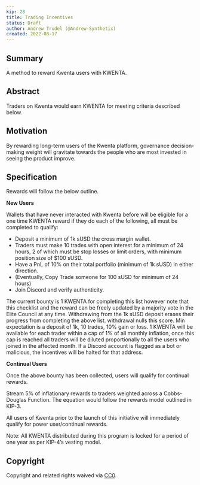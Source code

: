 ```yaml
---
kip: 28
title: Trading Incentives 
status: Draft
author: Andrew Trudel (@Andrew-Synthetix)
created: 2022-08-17
---
```


## Summary

A method to reward Kwenta users with KWENTA.

## Abstract

Traders on Kwenta would earn KWENTA for meeting criteria described below. 

## Motivation

By rewarding long-term users of the Kwenta platform, governance decision-making weight will gravitate towards the people who are most invested in seeing the product improve. 

## Specification

Rewards will follow the below outline. 

**New Users** 

Wallets that have never interacted with Kwenta before will be eligible for a one time KWENTA reward if they do each of the following, all must be completed to qualify: 

- Deposit a minimum of 1k sUSD the cross margin wallet.
- Traders must make 10 trades with open interest for a minimum of 24 hours, 2 of which must be stop losses or limit orders, with minimum position size of $100 sUSD. 
- Have a PnL of 10% on their total portfolio (minimum of 1k sUSD) in either direction.
- (Eventually, Copy Trade someone for 100 sUSD for minimum of 24 hours)
- Join Discord and verify authenticity.

The current bounty is 1 KWENTA for completing this list however note that this checklist and the reward can be freely updated by a majority vote in the Elite Council at any time. Withdrawing from the 1k sUSD deposit erases their progress from completing the above list. withdrawal nulls this score. Min expectation is a deposit of 1k, 10 trades, 10% gain or loss. 1 KWENTA will be available for each trader within a cap of 1% of all monthly inflation, once this cap is reached all traders will be diluted proportionally to all the users who joined in the affected month. If a Discord account is flagged as a bot or malicious, the incentives will be halted for that address. 

**Continual Users**

Once the above bounty has been collected, users will qualify for continual rewards. 

Stream 5% of inflationary rewards to traders weighted across a Cobbs-Douglas Function. The equation would follow the rewards model outlined in KIP-3. 

All users of Kwenta prior to the launch of this initiative will immediately qualify for power user/continual rewards. 

Note: All KWENTA distributed during this program is locked for a period of one year as per KIP-4’s vesting model. 

## Copyright 

Copyright and related rights waived via [CC0](https://creativecommons.org/publicdomain/zero/1.0/).

